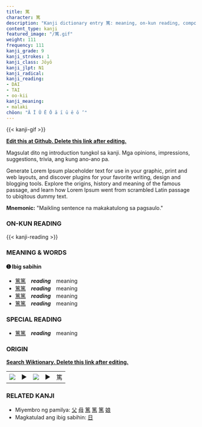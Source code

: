 ```yaml
---
title: 篤
character: 篤
description: "Kanji dictionary entry 篤: meaning, on-kun reading, compounds, origin, related kanji"
content_type: kanji
featured_image: "/篤.gif"
weight: 111
frequency: 111
kanji_grade: 9
kanji_strokes: 1
kanji_class: Jōyō
kanji_jlpt: N1
kanji_radical: 
kanji_reading: 
- DAI
- TAI
- oo-kii
kanji_meaning:
- malaki
chōon: "Ā Ī Ū Ē Ō ā ī ū ē ō ’"
---
```

[//]: # (Don't edit the line below. Kanji animated GIF code is automatically generated.)
{{< kanji-gif >}}

[//]: # (Edit below this line.)

**[Edit this at Github. Delete this link after editing.](https://github.com/tim0g/tim/tree/main/content/kanji/篤/index.md)**

Magsulat dito ng introduction tungkol sa kanji. Mga opinions, impressions, suggestions, trivia, ang kung ano-ano pa.

Generate Lorem Ipsum placeholder text for use in your graphic, print and web layouts, and discover plugins for your favorite writing, design and blogging tools. Explore the origins, history and meaning of the famous passage, and learn how Lorem Ipsum went from scrambled Latin passage to ubiqitous dummy text.
 
**Mnemonic:** "Maikling sentence na makakatulong sa pagsaulo."

### ON-KUN READING

[//]: # (Don't edit the line below. ON-KUN READING code is automatically generated.)
{{< kanji-reading >}}

### MEANING & WORDS

#### ➊ **Ibig sabihin**
  - [篤](../篤)[篤](../篤)　***reading***　meaning
  - [篤](../篤)[篤](../篤)　***reading***　meaning
  - [篤](../篤)[篤](../篤)　***reading***　meaning
  - [篤](../篤)[篤](../篤)　***reading***　meaning

### SPECIAL READING
  - [篤](../篤)[篤](../篤)　***reading***　meaning

### ORIGIN

**[Search Wiktionary. Delete this link after editing.](https://wiktionary.org/wiki/篤)**
<table class="kanji-table"><tr><td>
<img src="60px-篤-bronze.svg.png">
</td><td>▶</td><td>
<img src="60px-篤-oracle.svg.png">
</td><td>▶</td>
<td class="kanji-origin">篤</td>
</tr></table>

### RELATED KANJI
- Miyembro ng pamilya: [父](../父) [母](../母) [篤](../篤) [篤](../篤) [篤](../篤) [娘](../娘)
- Magkatulad ang ibig sabihin: [日](../日)
